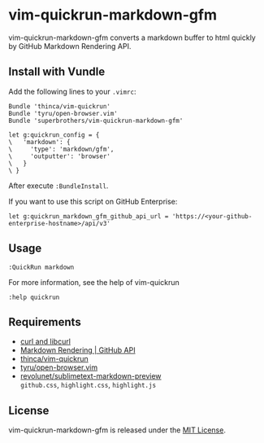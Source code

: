 # vim-quickrun-markdown-gfm

vim-quickrun-markdown-gfm converts a markdown buffer to html quickly by GitHub Markdown Rendering API.

## Install with Vundle

Add the following lines to your `.vimrc`:

```vim
Bundle 'thinca/vim-quickrun'
Bundle 'tyru/open-browser.vim'
Bundle 'superbrothers/vim-quickrun-markdown-gfm'
```

```vim
let g:quickrun_config = {
\   'markdown': {
\     'type': 'markdown/gfm',
\     'outputter': 'browser'
\   }
\ }
```

After execute `:BundleInstall`.

If you want to use this script on GitHub Enterprise:

```vim
let g:quickrun_markdown_gfm_github_api_url = 'https://<your-github-enterprise-hostname>/api/v3'
```

## Usage

    :QuickRun markdown

For more information, see the help of vim-quickrun

    :help quickrun

## Requirements

- [curl and libcurl](http://curl.haxx.se/)
- [Markdown Rendering | GitHub API](http://developer.github.com/v3/markdown/)
- [thinca/vim-quickrun](https://github.com/thinca/vim-quickrun)
- [tyru/open-browser.vim](https://github.com/tyru/open-browser.vim)
- [revolunet/sublimetext-markdown-preview](https://github.com/revolunet/sublimetext-markdown-preview)  
    `github.css`, `highlight.css`, `highlight.js`

## License

vim-quickrun-markdown-gfm is released under the [MIT License](http://www.opensource.org/licenses/MIT).
